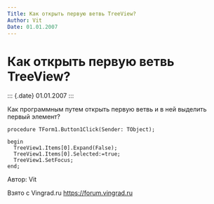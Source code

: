 ```yaml
---
Title: Как открыть первую ветвь TreeView?
Author: Vit
Date: 01.01.2007
---
```



Как открыть первую ветвь TreeView?
==================================

::: {.date}
01.01.2007
:::

Как программным путем открыть первую ветвь и в ней выделить первый
элемент?

    procedure TForm1.Button1Click(Sender: TObject);

    begin
      TreeView1.Items[0].Expand(False);
      TreeView1.Items[0].Selected:=true;
      TreeView1.SetFocus;
    end;

Автор: Vit

Взято с Vingrad.ru <https://forum.vingrad.ru>

